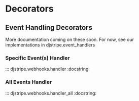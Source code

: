# Decorators

## Event Handling Decorators

More documentation coming on these soon. For now, see our
implementations in djstripe.event_handlers

### Specific Event(s) Handler

::: djstripe.webhooks.handler
    :docstring:

### All Events Handler

::: djstripe.webhooks.handler_all
    :docstring:
